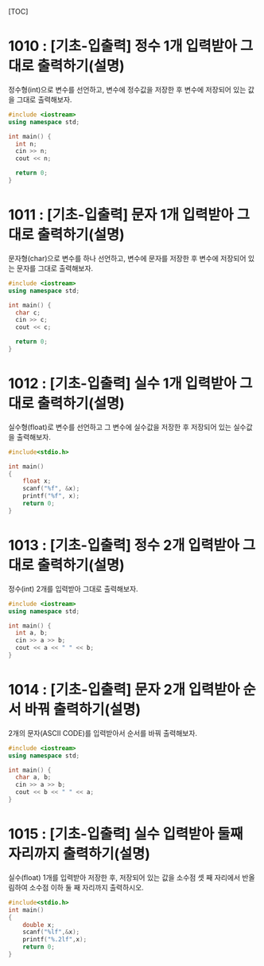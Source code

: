 [TOC]

# 1010 : [기초-입출력] 정수 1개 입력받아 그대로 출력하기(설명)

정수형(int)으로 변수를 선언하고, 변수에 정수값을 저장한 후
변수에 저장되어 있는 값을 그대로 출력해보자.

``` c++
#include <iostream>
using namespace std;

int main() {
  int n;
  cin >> n;
  cout << n;

  return 0;
}
```

# 1011 : [기초-입출력] 문자 1개 입력받아 그대로 출력하기(설명)

문자형(char)으로 변수를 하나 선언하고, 변수에 문자를 저장한 후
변수에 저장되어 있는 문자를 그대로 출력해보자.

``` c++
#include <iostream>
using namespace std;

int main() {
  char c;
  cin >> c;
  cout << c;

  return 0;
}
```

# 1012 : [기초-입출력] 실수 1개 입력받아 그대로 출력하기(설명)

실수형(float)로 변수를 선언하고 그 변수에 실수값을 저장한 후
저장되어 있는 실수값을 출력해보자.

```c++
#include<stdio.h>

int main()
{
	float x;
	scanf("%f", &x);
	printf("%f", x);
	return 0;
}
```

# 1013 : [기초-입출력] 정수 2개 입력받아 그대로 출력하기(설명)

정수(int) 2개를 입력받아 그대로 출력해보자.

``` c++
#include <iostream>
using namespace std;

int main() {
  int a, b;
  cin >> a >> b;
  cout << a << " " << b;
}
```

# 1014 : [기초-입출력] 문자 2개 입력받아 순서 바꿔 출력하기(설명)

2개의 문자(ASCII CODE)를 입력받아서 순서를 바꿔 출력해보자.

``` c++
#include <iostream>
using namespace std;

int main() {
  char a, b;
  cin >> a >> b;
  cout << b << " " << a;
}
```

# 1015 : [기초-입출력] 실수 입력받아 둘째 자리까지 출력하기(설명)

실수(float) 1개를 입력받아 저장한 후,
저장되어 있는 값을 소수점 셋 째 자리에서 반올림하여
소수점 이하 둘 째 자리까지 출력하시오.

``` c++
#include<stdio.h>
int main()
{
    double x;
    scanf("%lf",&x);
    printf("%.2lf",x);
    return 0;
}
```
